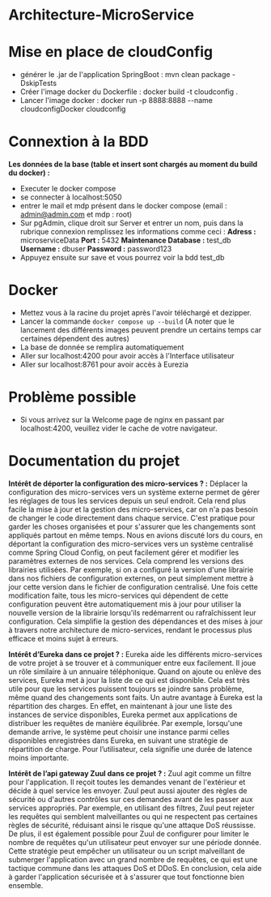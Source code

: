 # Architecture-MicroService

# Mise en place de cloudConfig
- générer le .jar de l'application SpringBoot : mvn clean package -DskipTests
- Créer l'image docker du Dockerfile : docker build -t cloudconfig .
- Lancer l'image docker : docker run -p 8888:8888 --name cloudconfigDocker cloudconfig

# Connextion à la BDD
**Les données de la base (table et insert sont chargés au moment du build du docker) :**
- Executer le docker compose
- se connecter à localhost:5050
- entrer le mail et mdp présent dans le docker compose (email : admin@admin.com et mdp : root)
- Sur pgAdmin, clique droit sur Server et entrer un nom, puis dans la rubrique connexion remplissez les informations comme ceci : 
**Adress :** microserviceData
**Port :** 5432
**Maintenance Database :** test_db
**Username :**  dbuser
**Password :** password123
- Appuyez ensuite sur save et vous pourrez voir la bdd test_db

# Docker
- Mettez vous à la racine du projet après l'avoir téléchargé et dezipper.
- Lancer la commande ```docker compose up --build``` (A noter que le lancement des différents images peuvent prendre un certains temps car certaines dépendent des autres)
- La base de donnée se remplira automatiquement
- Aller sur localhost:4200 pour avoir accès à l'Interface utilisateur
- Aller sur localhost:8761 pour avoir accès à Eurezia

# Problème possible
- Si vous arrivez sur la Welcome page de nginx en passant par localhost:4200, veuillez vider le cache de votre navigateur.

# Documentation du projet

**Intérêt de déporter la configuration des micro-services ? :**
Déplacer la configuration des micro-services vers un système externe permet de gérer les réglages de tous les services depuis un seul endroit. Cela rend plus facile la mise à jour et la gestion des micro-services, car on n'a pas besoin de changer le code directement dans chaque service. C'est pratique pour garder les choses organisées et pour s'assurer que les changements sont appliqués partout en même temps. Nous en avions discuté lors du cours, en déportant la configuration des micro-services vers un système centralisé comme Spring Cloud Config, on peut facilement gérer et modifier les paramètres externes de nos services. Cela comprend les versions des librairies utilisées. Par exemple, si on a configuré la version d'une librairie dans nos fichiers de configuration externes, on peut simplement mettre à jour cette version dans le fichier de configuration centralisé. Une fois cette modification faite, tous les micro-services qui dépendent de cette configuration peuvent être automatiquement mis à jour pour utiliser la nouvelle version de la librairie lorsqu'ils redémarrent ou rafraîchissent leur configuration. Cela simplifie la gestion des dépendances et des mises à jour à travers notre architecture de micro-services, rendant le processus plus efficace et moins sujet à erreurs.

**Intérêt d’Eureka dans ce projet ? :**
Eureka aide les différents micro-services de votre projet à se trouver et à communiquer entre eux facilement. Il joue un rôle similaire à un annuaire téléphonique. Quand on ajoute ou enlève des services, Eureka met à jour la liste de ce qui est disponible. Cela est très utile pour que les services puissent toujours se joindre sans problème, même quand des changements sont faits. Un autre avantage à Eureka est la répartition des charges. En effet, en maintenant à jour une liste des instances de service disponibles, Eureka permet aux applications de distribuer les requêtes de manière équilibrée. Par exemple, lorsqu'une demande arrive, le système peut choisir une instance parmi celles disponibles enregistrées dans Eureka, en suivant une stratégie de répartition de charge. Pour l’utilisateur, cela signifie une durée de latence moins importante. 

**Intérêt de l’api gateway Zuul dans ce projet ? :**
Zuul agit comme un filtre pour l'application. Il reçoit toutes les demandes venant de l'extérieur et décide à quel service les envoyer. Zuul peut aussi ajouter des règles de sécurité ou d'autres contrôles sur ces demandes avant de les passer aux services appropriés. Par exemple, en utilisant des filtres, Zuul peut rejeter les requêtes qui semblent malveillantes ou qui ne respectent pas certaines règles de sécurité, réduisant ainsi le risque qu'une attaque DoS réussisse. De plus, il est également possible pour Zuul de configurer pour limiter le nombre de requêtes qu'un utilisateur peut envoyer sur une période donnée. Cette stratégie peut empêcher un utilisateur ou un script malveillant de submerger l'application avec un grand nombre de requêtes, ce qui est une tactique commune dans les attaques DoS et DDoS. En conclusion, cela aide à garder l'application sécurisée et à s'assurer que tout fonctionne bien ensemble.





